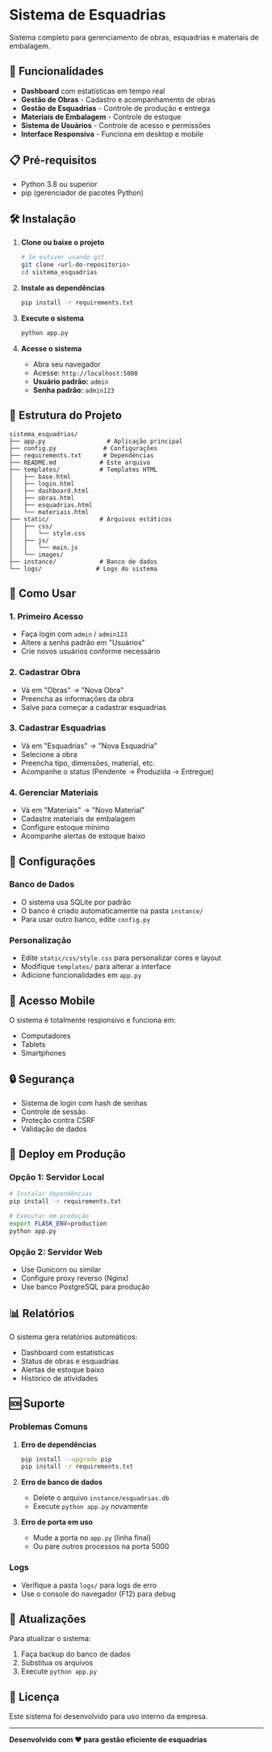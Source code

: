 # Sistema de Esquadrias

Sistema completo para gerenciamento de obras, esquadrias e materiais de embalagem.

## 🚀 Funcionalidades

- **Dashboard** com estatísticas em tempo real
- **Gestão de Obras** - Cadastro e acompanhamento de obras
- **Gestão de Esquadrias** - Controle de produção e entrega
- **Materiais de Embalagem** - Controle de estoque
- **Sistema de Usuários** - Controle de acesso e permissões
- **Interface Responsiva** - Funciona em desktop e mobile

## 📋 Pré-requisitos

- Python 3.8 ou superior
- pip (gerenciador de pacotes Python)

## 🛠️ Instalação

1. **Clone ou baixe o projeto**
   ```bash
   # Se estiver usando git
   git clone <url-do-repositorio>
   cd sistema_esquadrias
   ```

2. **Instale as dependências**
   ```bash
   pip install -r requirements.txt
   ```

3. **Execute o sistema**
   ```bash
   python app.py
   ```

4. **Acesse o sistema**
   - Abra seu navegador
   - Acesse: `http://localhost:5000`
   - **Usuário padrão:** `admin`
   - **Senha padrão:** `admin123`

## 📁 Estrutura do Projeto

```
sistema_esquadrias/
├── app.py                 # Aplicação principal
├── config.py             # Configurações
├── requirements.txt      # Dependências
├── README.md            # Este arquivo
├── templates/           # Templates HTML
│   ├── base.html
│   ├── login.html
│   ├── dashboard.html
│   ├── obras.html
│   ├── esquadrias.html
│   └── materiais.html
├── static/              # Arquivos estáticos
│   ├── css/
│   │   └── style.css
│   ├── js/
│   │   └── main.js
│   └── images/
├── instance/            # Banco de dados
└── logs/               # Logs do sistema
```

## 🎯 Como Usar

### 1. Primeiro Acesso
- Faça login com `admin` / `admin123`
- Altere a senha padrão em "Usuários"
- Crie novos usuários conforme necessário

### 2. Cadastrar Obra
- Vá em "Obras" → "Nova Obra"
- Preencha as informações da obra
- Salve para começar a cadastrar esquadrias

### 3. Cadastrar Esquadrias
- Vá em "Esquadrias" → "Nova Esquadria"
- Selecione a obra
- Preencha tipo, dimensões, material, etc.
- Acompanhe o status (Pendente → Produzida → Entregue)

### 4. Gerenciar Materiais
- Vá em "Materiais" → "Novo Material"
- Cadastre materiais de embalagem
- Configure estoque mínimo
- Acompanhe alertas de estoque baixo

## 🔧 Configurações

### Banco de Dados
- O sistema usa SQLite por padrão
- O banco é criado automaticamente na pasta `instance/`
- Para usar outro banco, edite `config.py`

### Personalização
- Edite `static/css/style.css` para personalizar cores e layout
- Modifique `templates/` para alterar a interface
- Adicione funcionalidades em `app.py`

## 📱 Acesso Mobile

O sistema é totalmente responsivo e funciona em:
- Computadores
- Tablets
- Smartphones

## 🔒 Segurança

- Sistema de login com hash de senhas
- Controle de sessão
- Proteção contra CSRF
- Validação de dados

## 🚀 Deploy em Produção

### Opção 1: Servidor Local
```bash
# Instalar dependências
pip install -r requirements.txt

# Executar em produção
export FLASK_ENV=production
python app.py
```

### Opção 2: Servidor Web
- Use Gunicorn ou similar
- Configure proxy reverso (Nginx)
- Use banco PostgreSQL para produção

## 📊 Relatórios

O sistema gera relatórios automáticos:
- Dashboard com estatísticas
- Status de obras e esquadrias
- Alertas de estoque baixo
- Histórico de atividades

## 🆘 Suporte

### Problemas Comuns

1. **Erro de dependências**
   ```bash
   pip install --upgrade pip
   pip install -r requirements.txt
   ```

2. **Erro de banco de dados**
   - Delete o arquivo `instance/esquadrias.db`
   - Execute `python app.py` novamente

3. **Erro de porta em uso**
   - Mude a porta no `app.py` (linha final)
   - Ou pare outros processos na porta 5000

### Logs
- Verifique a pasta `logs/` para logs de erro
- Use o console do navegador (F12) para debug

## 🔄 Atualizações

Para atualizar o sistema:
1. Faça backup do banco de dados
2. Substitua os arquivos
3. Execute `python app.py`

## 📝 Licença

Este sistema foi desenvolvido para uso interno da empresa.

---

**Desenvolvido com ❤️ para gestão eficiente de esquadrias**
